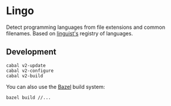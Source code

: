 # Lingo

Detect programming languages from file extensions and common filenames. Based on [linguist's](https://github.com/github/linguist) registry of languages.


## Development

```
cabal v2-update
cabal v2-configure
cabal v2-build
```

You can also use the [Bazel](https://haskell.build) build system:

```
bazel build //...
```
